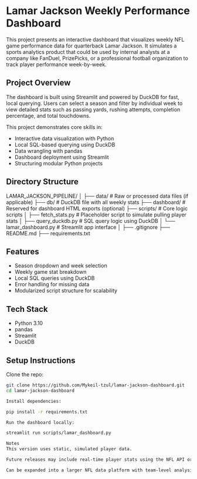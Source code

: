 # Lamar Jackson Weekly Performance Dashboard

This project presents an interactive dashboard that visualizes weekly NFL game performance data for quarterback Lamar Jackson. It simulates a sports analytics product that could be used by internal analysts at a company like FanDuel, PrizePicks, or a professional football organization to track player performance week-by-week.

## Project Overview

The dashboard is built using Streamlit and powered by DuckDB for fast, local querying. Users can select a season and filter by individual week to view detailed stats such as passing yards, rushing attempts, completion percentage, and total touchdowns.

This project demonstrates core skills in:

- Interactive data visualization with Python
- Local SQL-based querying using DuckDB
- Data wrangling with pandas
- Dashboard deployment using Streamlit
- Structuring modular Python projects

## Directory Structure

LAMAR_JACKSON_PIPELINE/
│
├── data/ # Raw or processed data files (if applicable)
├── db/ # DuckDB file with all weekly stats
├── dashboard/ # Reserved for dashboard HTML exports (optional)
├── scripts/ # Core logic scripts
│ ├── fetch_stats.py # Placeholder script to simulate pulling player stats
│ ├── query_duckdb.py # SQL query logic using DuckDB
│ └── lamar_dashboard.py # Streamlit app interface
│
├── .gitignore
├── README.md
├── requirements.txt


## Features

- Season dropdown and week selection
- Weekly game stat breakdown
- Local SQL queries using DuckDB
- Error handling for missing data
- Modularized script structure for scalability

## Tech Stack

- Python 3.10
- pandas
- Streamlit
- DuckDB

## Setup Instructions

Clone the repo:

```bash
git clone https://github.com/Mykeil-tzul/lamar-jackson-dashboard.git
cd lamar-jackson-dashboard

Install dependencies:

pip install -r requirements.txt

Run the dashboard locally:

streamlit run scripts/lamar_dashboard.py

Notes
This version uses static, simulated player data.

Future releases may include real-time player stats using the NFL API or scraped sources.

Can be expanded into a larger NFL data platform with team-level analysis, injury reports, and rolling stat summaries.

